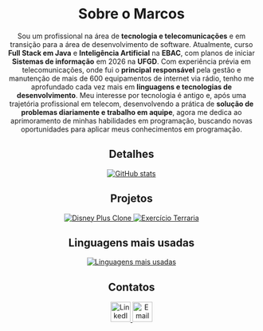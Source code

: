 
<div align="center">

  <h1>Sobre o Marcos</h1> 

  <p>
    Sou um profissional na área de <b>tecnologia e telecomunicações</b> e em transição para a área de desenvolvimento de software. Atualmente, curso <b>Full Stack em Java</b> e <b>Inteligência Artificial</b> na <b>EBAC</b>, com planos de iniciar <b>Sistemas de informação</b> em 2026 na <b>UFGD</b>. Com experiência prévia em telecomunicações, onde fui o <b>principal responsável</b> pela gestão e manutenção de mais de 600 equipamentos de internet via rádio, tenho me aprofundado cada vez mais em <b>linguagens e tecnologias de desenvolvimento</b>. Meu interesse por tecnologia é antigo e, após uma trajetória profissional em telecom, desenvolvendo a prática de <b>solução de problemas diariamente e trabalho em aquipe</b>, agora me dedica ao aprimoramento de minhas habilidades em programação, buscando novas oportunidades para aplicar meus conhecimentos em programação.
  </p>
  

  <h2>Detalhes</h2>
  
  <a href="https://github.com/MarcosVSRamos">
    <img src="https://github-readme-stats.vercel.app/api?username=MarcosVSRamos&show_icons=true&theme=dark" alt="GitHub stats" />
  </a>

  
  <h2>Projetos</h2>
  
  <a href="https://github.com/MarcosVSRamos/clone_DisneyPlus">
    <img src="https://github-readme-stats.vercel.app/api/pin/?username=MarcosVSRamos&repo=clone_DisneyPlus&theme=dark" alt="Disney Plus Clone" />
  </a>
  <a href="https://github.com/MarcosVSRamos/exercicio-M21-terraria">
    <img src="https://github-readme-stats.vercel.app/api/pin/?username=MarcosVSRamos&repo=exercicio-M21-terraria&theme=dark" alt="Exercício Terraria" />
  </a>

  
  <h2>Linguagens mais usadas</h2>
  
  <a href="https://github.com/MarcosVSRamos">
    <img src="https://github-readme-stats.vercel.app/api/top-langs/?username=MarcosVSRamos&layout=donut&theme=dark" alt="Linguagens mais usadas" />
  </a>
  
  <h2>Contatos</h2>

  <a href="https://www.linkedin.com/in/marcos-vinicius-santos-ramos-506691339" target="_blank">
    <img src="https://cdn.jsdelivr.net/gh/devicons/devicon/icons/linkedin/linkedin-original.svg" alt="LinkedIn" width="40" height="40"/>
  </a>
  <a href="mailto:santosramosmarcosvinicius@gmail.com">
    <img src="https://cdn.jsdelivr.net/gh/devicons/devicon/icons/google/google-original.svg" alt="Email" width="40" height="40"/>
  </a>
</div>


